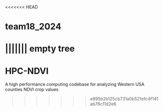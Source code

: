 <<<<<<< HEAD
# team18_2024
||||||| empty tree
=======
# HPC-NDVI
A high performance computing codebase for analyzing Western USA counties NDVI crop values
>>>>>>> e895b2b125cb731a0b521efc4f141ab76c11d2e6
